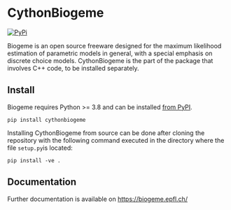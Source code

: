 # CythonBiogeme
[![PyPi](https://img.shields.io/pypi/v/cythonbiogeme.svg)](https://pypi.python.org/pypi/cythonbiogeme)

Biogeme is an open source freeware designed for the maximum likelihood estimation of parametric models in general, with a special emphasis on discrete choice models.
CythonBiogeme is the part of the package that involves C++ code, to be installed separately.

## Install
Biogeme requires Python >= 3.8 and can be installed [from PyPI](https://pypi.org/project/biogeme/).

`pip install cythonbiogeme`

Installing CythonBiogeme from source can be done after cloning the repository with the following command executed in the directory where the file `setup.py`is located:

`pip install -ve .`

## Documentation
Further documentation is available on https://biogeme.epfl.ch/
